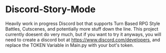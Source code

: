 # Discord-Story-Mode
Heavily work in progress Discord bot that supports Turn Based RPG Style Battles, Cutscenes, and potentially more stuff down the line.
This project currently doesent do very much, but if you want to try it anyways, you will need to create a discord bot at https://www.discord.com/developers, and replace the TOKEN Variable in Main.py with your bot's token.
